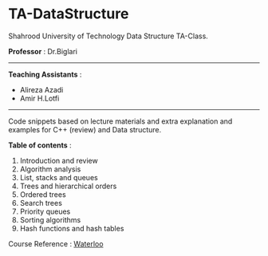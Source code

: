# TA-DataStructure

Shahrood University of Technology Data Structure TA-Class. 

**Professor** : Dr.Biglari
****
**Teaching Assistants** :
* Alireza Azadi
* Amir H.Lotfi
****
Code snippets based on lecture materials and extra explanation and examples
for C++ (review) and Data structure.

**Table of contents** :
1. Introduction and review
2. Algorithm analysis
3. List, stacks and queues
4. Trees and hierarchical orders
5. Ordered trees
6. Search trees
7. Priority queues
8. Sorting algorithms
9. Hash functions and hash tables


Course Reference : [Waterloo](https://ece.uwaterloo.ca/~dwharder/aads/Lecture_materials/)
